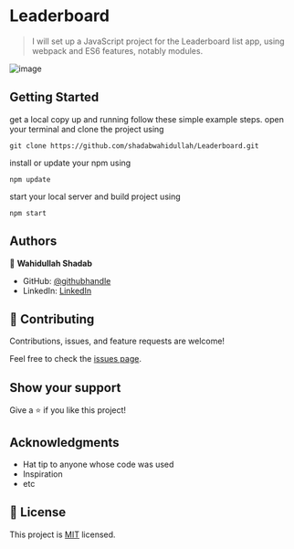 
# Leaderboard

> I will set up a JavaScript project for the Leaderboard list app, using webpack and ES6 features, notably modules.

![image](https://user-images.githubusercontent.com/51750930/137402206-2f58e310-2db3-4afb-8530-02770885fda1.png)
 

## Getting Started

get a local copy up and running follow these simple example steps.
open your terminal and clone the project using 

`git clone https://github.com/shadabwahidullah/Leaderboard.git`

install or update your npm using

`npm update`

start your local server and build project using

`npm start`


## Authors

👤 **Wahidullah Shadab**

- GitHub: [@githubhandle](https://github.com/shadabwahidullah)
- LinkedIn: [LinkedIn](https://www.linkedin.com/in/wahidullah-shadab-2712031a3)

## 🤝 Contributing

Contributions, issues, and feature requests are welcome!

Feel free to check the [issues page](../../issues/).

## Show your support

Give a ⭐️ if you like this project!

## Acknowledgments

- Hat tip to anyone whose code was used
- Inspiration
- etc

## 📝 License

This project is [MIT](./MIT.md) licensed.
